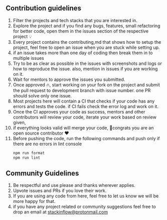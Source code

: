 ## Contribution guidelines

1. Filter the projects and tech stacks that you are interested in.
2. Explore the project and if you find any bugs, features, small refactoring for better code, open them in the issues section of the respective project 💡
3. Every project contains the contributing,md that shows how to setup the project, feel free to open an issue when you are stuck while setting up.
4. if an issue takes more than one day of coding then break them in to multiple issues
5. Try to be as clear as possible in the issues with screenshots and logs or how to reproduce the issue. also, mention in issues if you are working on it.
6. Wait for mentors to approve the issues you submitted.
7. Once approved 🔥, start working on your fork on the project and submit the pull request to development branch with issue number. one PR should solve only one issue.
8. Most projects here will contain a CI that checks if your code has any errors and tests the code. if CI fails check the error log and work on it.
9. Once the CI approves your code as success, mentors and other contributors will review your code, iterate your work based on review given,
10. if everything looks valid will merge your code, 🎉congrats you are an open source contributor ❤️
11. Before pushing the code, run the following commands and push only if there are no errors in lint console
    ```bash
    npm run format
    npm run lint
    ```

## Community Guidelines

1. Be respectful and use please and thanks wherever applies.
2. Upvote issues and PRs if you love their work.
3. If you are using any code from here, feel free to let us know we will be more happy for that.
4. if you have any project related or community suggestions feel free to drop an email at [stackinflow@protonmail.com](mailto:stackinflow@protonmail.com "stackinflow@protonmail.com")
